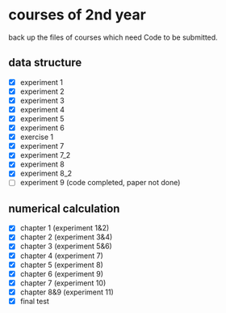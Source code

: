 # courses of 2nd year

back up the files of courses which need Code to be submitted.

## data structure

- [x] experiment 1
- [x] experiment 2
- [x] experiment 3
- [x] experiment 4
- [x] experiment 5
- [x] experiment 6
- [x] exercise 1
- [x] experiment 7
- [x] experiment 7\_2
- [x] experiment 8
- [x] experiment 8\_2
- [ ] experiment 9 \(code completed, paper not done\)

## numerical calculation

- [x] chapter 1 \(experiment 1&2\)
- [x] chapter 2 \(experiment 3&4\)
- [x] chapter 3 \(experiment 5&6\)
- [x] chapter 4 \(experiment 7\)
- [x] chapter 5 \(experiment 8\)
- [x] chapter 6 \(experiment 9\)
- [x] chapter 7 \(experiment 10\)
- [x] chapter 8&9 \(experiment 11\)
- [x] final test